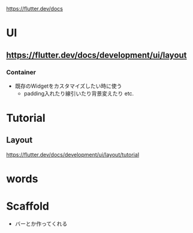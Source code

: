https://flutter.dev/docs

# UI

## https://flutter.dev/docs/development/ui/layout

### Container

* 既存のWidgetをカスタマイズしたい時に使う
   * padding入れたり線引いたり背景変えたり etc.

# Tutorial

## Layout

https://flutter.dev/docs/development/ui/layout/tutorial

# words

# Scaffold

* バーとか作ってくれる
